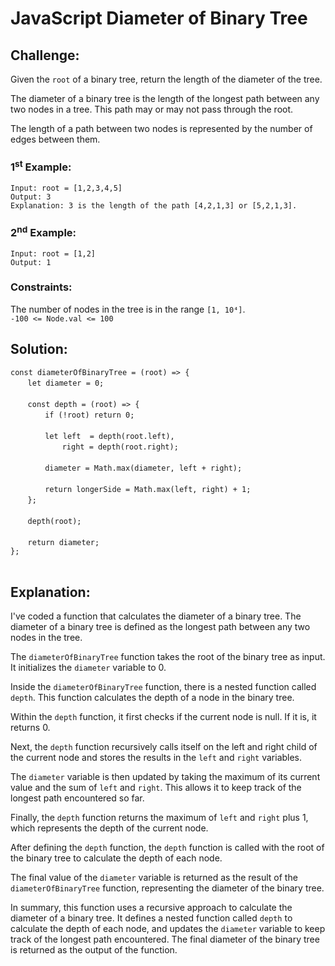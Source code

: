 # JavaScript Diameter of Binary Tree

## Challenge:

Given the `root` of a binary tree, return the length of the diameter of the tree.

The diameter of a binary tree is the length of the longest path between any two nodes in a tree. This path may or may not pass through the root.

The length of a path between two nodes is represented by the number of edges between them.

### 1<sup>st</sup> Example:

`Input: root = [1,2,3,4,5]`
<br/>
`Output: 3`
<br/>
`Explanation: 3 is the length of the path [4,2,1,3] or [5,2,1,3].`

### 2<sup>nd</sup> Example:

`Input: root = [1,2]`
<br/>
`Output: 1`

### Constraints:

The number of nodes in the tree is in the range `[1, 10⁴]`.
<br/>
`-100 <= Node.val <= 100`

## Solution:

`const diameterOfBinaryTree = (root) => {`
<br/>
&nbsp;&nbsp;&nbsp;&nbsp;&nbsp;&nbsp;&nbsp;`let diameter = 0;`
<br/>
<br/>
&nbsp;&nbsp;&nbsp;&nbsp;&nbsp;&nbsp;&nbsp;`const depth = (root) => {`
<br/>
&nbsp;&nbsp;&nbsp;&nbsp;&nbsp;&nbsp;&nbsp;&nbsp;&nbsp;&nbsp;&nbsp;&nbsp;&nbsp;&nbsp;`if (!root) return 0;`
<br/>
<br/>
&nbsp;&nbsp;&nbsp;&nbsp;&nbsp;&nbsp;&nbsp;&nbsp;&nbsp;&nbsp;&nbsp;&nbsp;&nbsp;&nbsp;`let left  = depth(root.left),`
<br/>
&nbsp;&nbsp;&nbsp;&nbsp;&nbsp;&nbsp;&nbsp;&nbsp;&nbsp;&nbsp;&nbsp;&nbsp;&nbsp;&nbsp;&nbsp;&nbsp;&nbsp;&nbsp;&nbsp;&nbsp;&nbsp;`right = depth(root.right);`
<br/>
<br/>
&nbsp;&nbsp;&nbsp;&nbsp;&nbsp;&nbsp;&nbsp;&nbsp;&nbsp;&nbsp;&nbsp;&nbsp;&nbsp;&nbsp;`diameter = Math.max(diameter, left + right);`
<br/>
<br/>
&nbsp;&nbsp;&nbsp;&nbsp;&nbsp;&nbsp;&nbsp;&nbsp;&nbsp;&nbsp;&nbsp;&nbsp;&nbsp;&nbsp;`return longerSide = Math.max(left, right) + 1;`
<br/>
&nbsp;&nbsp;&nbsp;&nbsp;&nbsp;&nbsp;&nbsp;`};`
<br/>
<br/>
&nbsp;&nbsp;&nbsp;&nbsp;&nbsp;&nbsp;&nbsp;`depth(root);`
<br/>
<br/>
&nbsp;&nbsp;&nbsp;&nbsp;&nbsp;&nbsp;&nbsp;`return diameter;`
<br/>
`};`
<br/>
<br/>

## Explanation:

I've coded a function that calculates the diameter of a binary tree. The diameter of a binary tree is defined as the longest path between any two nodes in the tree.
<br/>

The `diameterOfBinaryTree` function takes the root of the binary tree as input. It initializes the `diameter` variable to 0.
<br/>

Inside the `diameterOfBinaryTree` function, there is a nested function called `depth`. This function calculates the depth of a node in the binary tree.
<br/>

Within the `depth` function, it first checks if the current node is null. If it is, it returns 0.
<br/>

Next, the `depth` function recursively calls itself on the left and right child of the current node and stores the results in the `left` and `right` variables.
<br/>

The `diameter` variable is then updated by taking the maximum of its current value and the sum of `left` and `right`. This allows it to keep track of the longest path encountered so far.
<br/>

Finally, the `depth` function returns the maximum of `left` and `right` plus 1, which represents the depth of the current node.
<br/>

After defining the `depth` function, the `depth` function is called with the root of the binary tree to calculate the depth of each node.
<br/>

The final value of the `diameter` variable is returned as the result of the `diameterOfBinaryTree` function, representing the diameter of the binary tree.
<br/>

In summary, this function uses a recursive approach to calculate the diameter of a binary tree. It defines a nested function called `depth` to calculate the depth of each node, and updates the `diameter` variable to keep track of the longest path encountered. The final diameter of the binary tree is returned as the output of the function.
<br/>
<br/>